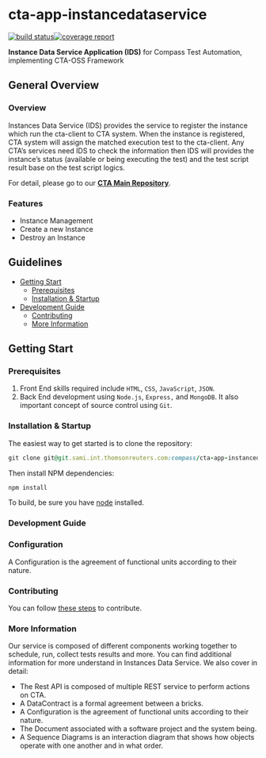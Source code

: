 # cta-app-instancedataservice
[![build status](https://git.sami.int.thomsonreuters.com/compass/cta-app-instancedataservice/badges/master/build.svg)](https://git.sami.int.thomsonreuters.com/compass/cta-app-instancedataservice/commits/master)[![coverage report](https://git.sami.int.thomsonreuters.com/compass/cta-app-instancedataservice/badges/master/coverage.svg)](https://git.sami.int.thomsonreuters.com/compass/cta-app-instancedataservice/commits/master)

**Instance Data Service Application (IDS)** for Compass Test Automation, implementing CTA-OSS Framework

## General Overview

### Overview
Instances Data Service (IDS) provides the service to register the instance which run the cta-client to CTA system. When the instance is registered, CTA system will assign the matched execution test to the cta-client. Any CTA’s services need IDS to check the information then IDS will provides the instance’s status (available or being executing the test) and the test script result base on the test script logics.

For detail, please go to our [**CTA Main Repository**](https://github.com/thomsonreuters/cta).

### Features
 * Instance Management 
 * Create a new Instance
 * Destroy an Instance

## Guidelines

* [Getting Start](#getting-start)
  * [Prerequisites](#prerequisites) 
  * [Installation & Startup](#installation-startup)
* [Development Guide](#development-guide)
  * [Contributing](#contributing)
  * [More Information](#more-information)

## Getting Start

### Prerequisites
 1. Front End skills required include `HTML`, `CSS`, `JavaScript`, `JSON`. 
 2. Back End development using `Node.js`, `Express,` and `MongoDB`. It also important concept of source control using `Git`.

### Installation & Startup
The easiest way to get started is to clone the repository:
```ruby
git clone git@git.sami.int.thomsonreuters.com:compass/cta-app-instancedataservice.git
```
Then install NPM dependencies:
```ruby
npm install
```

To build, be sure you have [node](https://nodejs.org/en/) installed.

### Development Guide

### Configuration
A Configuration is the agreement of functional units according to their nature.

### Contributing
You can follow [these steps](https://github.com/thomsonreuters/cta/blob/master/contributing.md) to contribute.

### More Information
Our service is composed of different components working together to schedule, run, collect tests results and more. You can find additional information for more understand in Instances Data Service.
We also cover in detail:
* The Rest API is composed of multiple REST service to perform actions on CTA.
* A DataContract is a formal agreement between a bricks.
* A Configuration is the agreement of functional units according to their nature.
* The Document associated with a software project and the system being.
* A Sequence Diagrams is an interaction diagram that shows how objects operate with one another and in what order.
